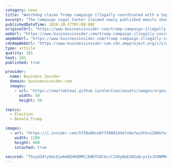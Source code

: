 ```yaml
---
category: news
title: "Watchdog claims Trump campaign illegally coordinated with a Super PAC in 2016 through its work with Cambridge Analytica"
excerpt: "The Campaign Legal Center claimed newly published emails showed Cambridge Analytica's overlapping work for the campaign and PAC violated federal law."
publishedDateTime: 2020-10-17T07:08:00Z
originalUrl: "https://www.businessinsider.com/trump-campaign-illegally-coordinated-with-super-pac-2016-watchdog-says-2020-10"
webUrl: "https://www.businessinsider.com/trump-campaign-illegally-coordinated-with-super-pac-2016-watchdog-says-2020-10"
ampWebUrl: "https://www.businessinsider.com/trump-campaign-illegally-coordinated-with-super-pac-2016-watchdog-says-2020-10?amp"
cdnAmpWebUrl: "https://www-businessinsider-com.cdn.ampproject.org/c/s/www.businessinsider.com/trump-campaign-illegally-coordinated-with-super-pac-2016-watchdog-says-2020-10?amp"
type: article
quality: 101
heat: 101
published: true

provider:
  name: Business Insider
  domain: businessinsider.com
  images:
    - url: "https://smartableai.github.io/election/assets/images/organizations/businessinsider.com-50x50.jpg"
      width: 50
      height: 50

topics:
  - Election
  - Donald Trump

images:
  - url: "https://i.insider.com/5f58a80ce6ff30001d4e7a9a?width=1200&format=jpeg"
    width: 1200
    height: 600
    isCached: true

secured: "T5uyGG4ty4mi9jw6mQO4KQ9MCib0KfU4CGx/CJnDyNaE2W2a8/yvIxJV4NMMCq8rCP2x16VXlI95nMjODwVUrxUB1R3TwUAwvBgeBleOzUD/CnPFz3tbL02O33dpHkpnNmylNuWVQFzf+gMIRVI88LrxgRnar/sntbnFGxbzt8PMhfXrfnIFyAhA1q8/ywrD3rjpf2uKmnncwbbkWobc8hrJUugoxywmOvTkkbij6C0YqMldYiSuupjNupiVA6yXWTxa9h5VRsCSPsb/PgRIkD0vN4LTh/deSLCR98xtcIv2eJd62GnnPvbk8BR7+vogknz+zWQAMvBiciU1MXFa8vih1Z7Un/gbWfoqk82NGkQ=;rf6orLkc8vzfge7zAM+l4Q=="
---
```



